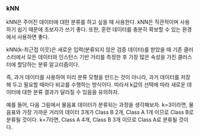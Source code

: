 ### kNN

kNN은 주어진 데이터에 대한 분류를 하고 싶을 때 사용한다. kNN은 직관적이며 사용하기 쉽기 때문에 초보자가 쓰기 좋다. 또한, 훈련 데이터를 충분히 확보할 수 있는 환경에서 사용하면 좋다.

kNN(k-최근접 이웃)은 새로운 입력(분류되지 않은 검증 데이터)를 받았을 때 기존 클러스터에서 모든 데이터와 인스턴스 기반 거리를 측정한 후 가장 많은 속성을 가진 클러스터에 할당하는 분류 알고리즘이다. 

즉, 과거 데이터를 사용하여 미리 분류 모형을 만드는 것이 아니라, 과거 데이터를 저장해 두고 필요할 때마다 비교를 수행하는 방식이다. 따라서 k값의 선택에 따라 새로운 데이터에 대한 분류 결과가 달라질 수 있음을 유의하자.

예를 들어, 다음 그림에서 물음표 데이터가 분류되는 과정을 생각해보자.
k=3이라면, 물음표와 가장 가까운 거리의 데이터 3개가 Class B 2개, Class A 1개 이므로 Class B로 분류될 것이다.
k=7라면, Class A 4개, Class B 3개 이므로 Class A로 분류될 것이다.
